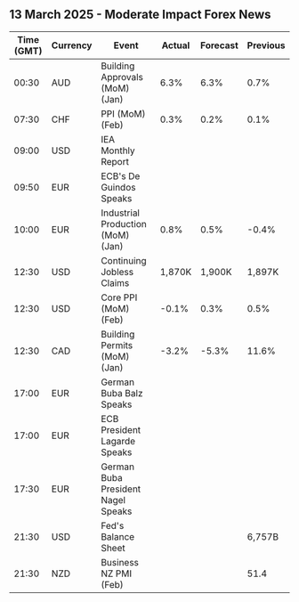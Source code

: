 ## 13 March 2025 - Moderate Impact Forex News

| Time (GMT) | Currency | Event | Actual | Forecast | Previous |
|------|----------|-------|--------|----------|----------|
| 00:30 | AUD | Building Approvals (MoM) (Jan) | 6.3% | 6.3% | 0.7% |
| 07:30 | CHF | PPI (MoM) (Feb) | 0.3% | 0.2% | 0.1% |
| 09:00 | USD | IEA Monthly Report |  |  |  |
| 09:50 | EUR | ECB's De Guindos Speaks |  |  |  |
| 10:00 | EUR | Industrial Production (MoM) (Jan) | 0.8% | 0.5% | -0.4% |
| 12:30 | USD | Continuing Jobless Claims | 1,870K | 1,900K | 1,897K |
| 12:30 | USD | Core PPI (MoM) (Feb) | -0.1% | 0.3% | 0.5% |
| 12:30 | CAD | Building Permits (MoM) (Jan) | -3.2% | -5.3% | 11.6% |
| 17:00 | EUR | German Buba Balz Speaks |  |  |  |
| 17:00 | EUR | ECB President Lagarde Speaks |  |  |  |
| 17:30 | EUR | German Buba President Nagel Speaks |  |  |  |
| 21:30 | USD | Fed's Balance Sheet |  |  | 6,757B |
| 21:30 | NZD | Business NZ PMI (Feb) |  |  | 51.4 |
